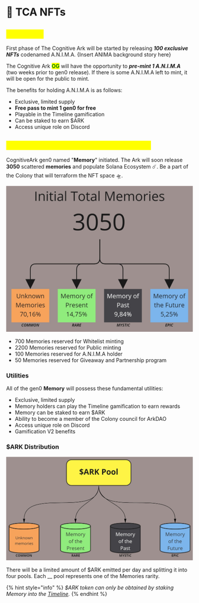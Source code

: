 # 🎨 TCA NFTs



## <mark style="color:yellow;">A.N.I.M.A</mark>

First phase of The Cognitive Ark will be started by releasing _**100 exclusive NFTs**_ codenamed A.N.I.M.A. {Insert ANIMA background story here}

The Cognitive Ark <mark style="color:green;">**OG**</mark> will have the opportunity to _**pre-mint 1 A.N.I.M.A**_ (two weeks prior to gen0 release). If there is some A.N.I.M.A left to mint, it will be open for the public to mint.

The benefits for holding A.N.I.M.A is as follows:

* Exclusive, limited supply
* **Free pass to mint 1 gen0 for free**
* Playable in the Timeline gamification
* Can be staked to earn $ARK
* Access unique role on Discord

## <mark style="color:yellow;">The Cognitive Ark gen0 (The Genesis)</mark>

CognitiveArk gen0 named "**Memory**" initiated. The Ark will soon release **3050** scattered **memories** and populate Solana Ecosystem ☄️. Be a part of the Colony that will terraform the NFT space 🛸.

![](<../../.gitbook/assets/Finance - Tokenomicsv2.jpg>)

* 700 Memories reserved for Whitelist minting
* 2200 Memories reserved for Public minting
* 100 Memories reserved for A.N.I.M.A holder
* 50 Memories reserved for Giveaway and Partnership program

### Utilities

All of the gen0 **Memory** will possess these fundamental utilities:

* Exclusive, limited supply
* Memory holders can play the Timeline gamification to earn rewards
* Memory can be staked to earn $ARK
* Ability to become a member of the Colony council for ArkDAO
* Access unique role on Discord
* Gamification V2 benefits

### $ARK Distribution

![](<../../.gitbook/assets/Finance - ARK Pool.jpg>)

There will be a limited amount of $ARK emitted per day and splitting it into four pools. Each __ pool represents one of the Memories rarity.&#x20;

{% hint style="info" %}
_$ARK token can only be obtained by staking Memory into the_ [_Timeline_](../gamification.md#the-timeline-comic-template)_._
{% endhint %}
